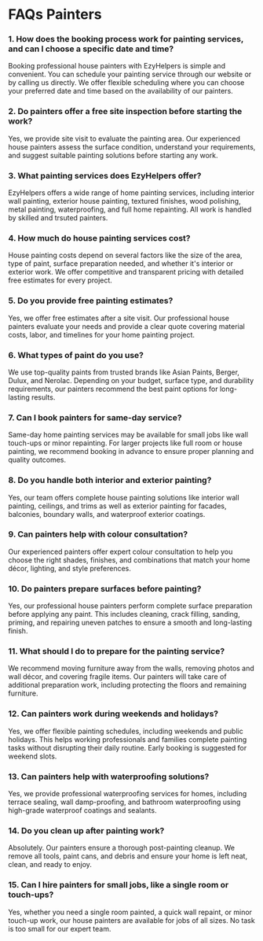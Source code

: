 # FAQs Painters

### 1. How does the booking process work for painting services, and can I choose a specific date and time?
Booking professional house painters with EzyHelpers is simple and convenient. You can schedule your painting service through our website or by calling us directly. We offer flexible scheduling where you can choose your preferred date and time based on the availability of our painters.

### 2. Do painters offer a free site inspection before starting the work?
Yes, we provide site visit to evaluate the painting area. Our experienced house painters assess the surface condition, understand your requirements, and suggest suitable painting solutions before starting any work.

### 3. What painting services does EzyHelpers offer?
EzyHelpers offers a wide range of home painting services, including interior wall painting, exterior house painting, textured finishes, wood polishing, metal painting, waterproofing, and full home repainting. All work is handled by skilled and trsuted painters.

### 4. How much do house painting services cost?
House painting costs depend on several factors like the size of the area, type of paint, surface preparation needed, and whether it's interior or exterior work. We offer competitive and transparent pricing with detailed free estimates for every project.

### 5. Do you provide free painting estimates?
Yes, we offer free estimates after a site visit. Our professional house painters evaluate your needs and provide a clear quote covering material costs, labor, and timelines for your home painting project.

### 6. What types of paint do you use?
We use top-quality paints from trusted brands like Asian Paints, Berger, Dulux, and Nerolac. Depending on your budget, surface type, and durability requirements, our painters recommend the best paint options for long-lasting results.

### 7. Can I book painters for same-day service?
Same-day home painting services may be available for small jobs like wall touch-ups or minor repainting. For larger projects like full room or house painting, we recommend booking in advance to ensure proper planning and quality outcomes.

### 8. Do you handle both interior and exterior painting?
Yes, our team offers complete house painting solutions like interior wall painting, ceilings, and trims as well as exterior painting for facades, balconies, boundary walls, and waterproof exterior coatings.

### 9. Can painters help with colour consultation?
Our experienced painters offer expert colour consultation to help you choose the right shades, finishes, and combinations that match your home décor, lighting, and style preferences.

### 10. Do painters prepare surfaces before painting?
Yes, our professional house painters perform complete surface preparation before applying any paint. This includes cleaning, crack filling, sanding, priming, and repairing uneven patches to ensure a smooth and long-lasting finish.

### 11. What should I do to prepare for the painting service?
We recommend moving furniture away from the walls, removing photos and wall décor, and covering fragile items. Our painters will take care of additional preparation work, including protecting the floors and remaining furniture.

### 12. Can painters work during weekends and holidays?
Yes, we offer flexible painting schedules, including weekends and public holidays. This helps working professionals and families complete painting tasks without disrupting their daily routine. Early booking is suggested for weekend slots.

### 13. Can painters help with waterproofing solutions?
 Yes, we provide professional waterproofing services for homes, including terrace sealing, wall damp-proofing, and bathroom waterproofing using high-grade waterproof coatings and sealants.

### 14. Do you clean up after painting work?
Absolutely. Our painters ensure a thorough post-painting cleanup. We remove all tools, paint cans, and debris and ensure your home is left neat, clean, and ready to enjoy.

### 15. Can I hire painters for small jobs, like a single room or touch-ups?
Yes, whether you need a single room painted, a quick wall repaint, or minor touch-up work, our house painters are available for jobs of all sizes. No task is too small for our expert team.

